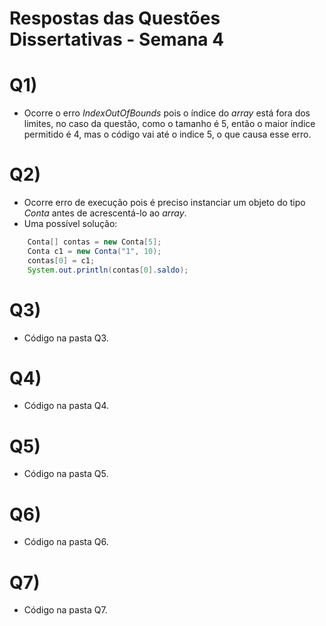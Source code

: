 # Respostas das Questões Dissertativas - Semana 4

# Q1)
- Ocorre o erro *IndexOutOfBounds* pois o índice do *array* está fora dos limites, no caso da questão, como o tamanho é 5, então o maior índice permitido é 4, mas o código vai até o indice 5, o que causa esse erro.

# Q2)
- Ocorre erro de execução pois é preciso instanciar um objeto do tipo *Conta* antes de acrescentá-lo ao *array*.
- Uma possível solução: 
```Java
	Conta[] contas = new Conta[5];
	Conta c1 = new Conta("1", 10);
	contas[0] = c1;
	System.out.println(contas[0].saldo);
```

# Q3)
- Código na pasta Q3.

# Q4)
- Código na pasta Q4.

# Q5)
- Código na pasta Q5.

# Q6)
- Código na pasta Q6.

# Q7)
- Código na pasta Q7.
